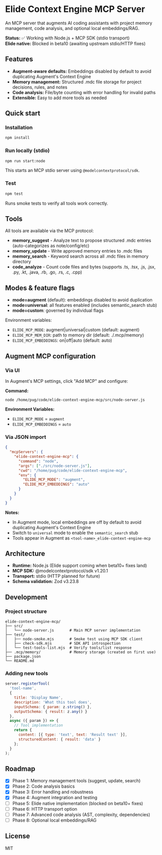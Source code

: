 # Elide Context Engine MCP Server

An MCP server that augments AI coding assistants with project memory management, code analysis, and optional local embeddings/RAG.

**Status:** ✅ Working with Node.js + MCP SDK (stdio transport)  
**Elide native:** Blocked in beta10 (awaiting upstream stdio/HTTP fixes)

## Features

- **Augment-aware defaults:** Embeddings disabled by default to avoid duplicating Augment's Context Engine
- **Memory management:** Structured .mdc file storage for project decisions, rules, and notes
- **Code analysis:** File/byte counting with error handling for invalid paths
- **Extensible:** Easy to add more tools as needed

## Quick start

### Installation

```bash
npm install
```

### Run locally (stdio)

```bash
npm run start:node
```

This starts an MCP stdio server using `@modelcontextprotocol/sdk`.

### Test

```bash
npm test
```

Runs smoke tests to verify all tools work correctly.

## Tools

All tools are available via the MCP protocol:

- **memory_suggest** - Analyze text to propose structured .mdc entries (auto-categorizes as note/config/etc)
- **memory_update** - Write approved memory entries to .mdc files
- **memory_search** - Keyword search across all .mdc files in memory directory
- **code_analyze** - Count code files and bytes (supports .ts, .tsx, .js, .jsx, .py, .kt, .java, .rb, .go, .rs, .c, .cpp)

## Modes & feature flags

- **mode=augment** (default): embeddings disabled to avoid duplication
- **mode=universal**: all features enabled (includes semantic_search stub)
- **mode=custom**: governed by individual flags

Environment variables:
- `ELIDE_MCP_MODE`: augment|universal|custom (default: augment)
- `ELIDE_MCP_MEM_DIR`: path to memory dir (default: ./.mcp/memory)
- `ELIDE_MCP_EMBEDDINGS`: on|off|auto (default: auto)

## Augment MCP configuration

### Via UI

In Augment's MCP settings, click "Add MCP" and configure:

**Command:**
```
node /home/pug/code/elide-context-engine-mcp/src/node-server.js
```

**Environment Variables:**
- `ELIDE_MCP_MODE` = `augment`
- `ELIDE_MCP_EMBEDDINGS` = `auto`

### Via JSON import

```json
{
  "mcpServers": {
    "elide-context-engine-mcp": {
      "command": "node",
      "args": ["./src/node-server.js"],
      "cwd": "/home/pug/code/elide-context-engine-mcp",
      "env": {
        "ELIDE_MCP_MODE": "augment",
        "ELIDE_MCP_EMBEDDINGS": "auto"
      }
    }
  }
}
```

**Notes:**
- In Augment mode, local embeddings are off by default to avoid duplicating Augment's Context Engine
- Switch to `universal` mode to enable the `semantic_search` stub
- Tools appear in Augment as `<tool-name>_elide-context-engine-mcp`

## Architecture

- **Runtime:** Node.js (Elide support coming when beta10+ fixes land)
- **MCP SDK:** @modelcontextprotocol/sdk v1.20.1
- **Transport:** stdio (HTTP planned for future)
- **Schema validation:** Zod v3.23.8

## Development

### Project structure

```
elide-context-engine-mcp/
├── src/
│   └── node-server.js       # Main MCP server implementation
├── test/
│   ├── node-smoke.mjs       # Smoke test using MCP SDK client
│   ├── check-sdk.mjs        # SDK API introspection
│   └── test-tools-list.mjs  # Verify tools/list response
├── .mcp/memory/             # Memory storage (created on first use)
├── package.json
└── README.md
```

### Adding new tools

```javascript
server.registerTool(
  'tool-name',
  {
    title: 'Display Name',
    description: 'What this tool does',
    inputSchema: { param: z.string() },
    outputSchema: { result: z.any() }
  },
  async ({ param }) => {
    // Tool implementation
    return {
      content: [{ type: 'text', text: 'Result text' }],
      structuredContent: { result: 'data' }
    };
  }
);
```

## Roadmap

- [x] Phase 1: Memory management tools (suggest, update, search)
- [x] Phase 2: Code analysis basics
- [x] Phase 3: Error handling and robustness
- [x] Phase 4: Augment integration and testing
- [ ] Phase 5: Elide native implementation (blocked on beta10+ fixes)
- [ ] Phase 6: HTTP transport option
- [ ] Phase 7: Advanced code analysis (AST, complexity, dependencies)
- [ ] Phase 8: Optional local embeddings/RAG

## License

MIT

